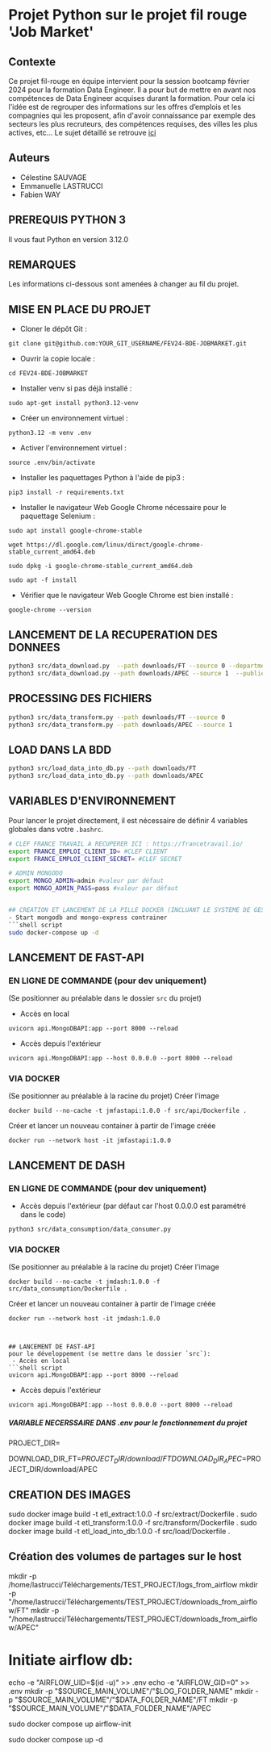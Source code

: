 # Projet Python sur le projet fil rouge 'Job Market'

## Contexte
Ce projet fil-rouge en équipe intervient pour la session bootcamp février 2024 pour la formation Data Engineer.
Il a pour but de mettre en avant nos compétences de Data Engineer acquises durant la formation.
Pour cela ici l'idée est de regrouper des informations sur les offres d’emplois et les compagnies qui les proposent, afin d'avoir connaissance par exemple des secteurs les plus recruteurs, des compétences requises, des villes les plus actives, etc…
Le sujet détaillé se retrouve [ici](https://docs.google.com/document/d/1qnaWpbtLlFnA8nhIDxVVE8HBoDjdrAvb0slaYhZHkEY/edit?usp=drive_web&ouid=110530579869330944922)

## Auteurs
- Célestine SAUVAGE
- Emmanuelle LASTRUCCI
- Fabien WAY

## PREREQUIS PYTHON 3
Il vous faut Python en version 3.12.0

## REMARQUES
Les informations ci-dessous sont amenées à changer au fil du projet.

## MISE EN PLACE DU PROJET

- Cloner le dépôt Git :
```shell script
git clone git@github.com:YOUR_GIT_USERNAME/FEV24-BDE-JOBMARKET.git
```

- Ouvrir la copie locale :
```shell script
cd FEV24-BDE-JOBMARKET
```

- Installer venv si pas déjà installé :
```shell script
sudo apt-get install python3.12-venv
```

- Créer un environnement virtuel :
```shell script
python3.12 -m venv .env 
```

- Activer l'environnement virtuel :
```shell script
source .env/bin/activate
```

- Installer les paquettages Python à l'aide de pip3 :
```shell script
pip3 install -r requirements.txt
```

- Installer le navigateur Web Google Chrome nécessaire pour le paquettage Selenium :
```shell script
sudo apt install google-chrome-stable
```
```shell script
wget https://dl.google.com/linux/direct/google-chrome-stable_current_amd64.deb
```
```shell script
sudo dpkg -i google-chrome-stable_current_amd64.deb
```
```shell script
sudo apt -f install
```

- Vérifier que le navigateur Web Google Chrome est bien installé :
```shell script
google-chrome --version
```

## LANCEMENT DE LA RECUPERATION DES DONNEES
```bash
python3 src/data_download.py  --path downloads/FT --source 0 --department 75  --publieeDepuis 1
python3 src/data_download.py --path downloads/APEC --source 1  --publieeDepuis jour
```

## PROCESSING DES FICHIERS
```bash
python3 src/data_transform.py --path downloads/FT --source 0  
python3 src/data_transform.py --path downloads/APEC --source 1
```

## LOAD DANS LA BDD
```bash
python3 src/load_data_into_db.py --path downloads/FT
python3 src/load_data_into_db.py --path downloads/APEC
```


## VARIABLES D'ENVIRONNEMENT
Pour lancer le projet directement, il est nécessaire de définir 4 variables globales dans votre `.bashrc`.
```bash
# CLEF FRANCE TRAVAIL A RECUPERER ICI : https://francetravail.io/
export FRANCE_EMPLOI_CLIENT_ID= #CLEF CLIENT
export FRANCE_EMPLOI_CLIENT_SECRET= #CLEF SECRET

# ADMIN MONGODO
export MONGO_ADMIN=admin #valeur par défaut 
export MONGO_ADMIN_PASS=pass #valeur par défaut 


## CREATION ET LANCEMENT DE LA PILLE DOCKER (INCLUANT LE SYSTEME DE GESTION DE BDD NOSQL MONGODB)
- Start mongodb and mongo-express contrainer
```shell script
sudo docker-compose up -d
```

## LANCEMENT DE FAST-API
### EN LIGNE DE COMMANDE (pour dev uniquement)
(Se positionner au préalable dans le dossier `src` du projet)
 - Accès en local 
```shell script
uvicorn api.MongoDBAPI:app --port 8000 --reload
```
- Accès depuis l'extérieur 
```shell script
uvicorn api.MongoDBAPI:app --host 0.0.0.0 --port 8000 --reload
```

### VIA DOCKER
(Se positionner au préalable à la racine du projet)
Créer l'image
```shell script
docker build --no-cache -t jmfastapi:1.0.0 -f src/api/Dockerfile .
```
Créer et lancer un nouveau container à partir de l'image créée
```shell script
docker run --network host -it jmfastapi:1.0.0
```

## LANCEMENT DE DASH
### EN LIGNE DE COMMANDE (pour dev uniquement)
 - Accès depuis l'extérieur (par défaut car l'host 0.0.0.0 est paramétré dans le code)
```shell script
python3 src/data_consumption/data_consumer.py
```

### VIA DOCKER
(Se positionner au préalable à la racine du projet)
Créer l'image
```shell script
docker build --no-cache -t jmdash:1.0.0 -f src/data_consumption/Dockerfile .
```
Créer et lancer un nouveau container à partir de l'image créée
```shell script
docker run --network host -it jmdash:1.0.0



## LANCEMENT DE FAST-API
pour le développement (se mettre dans le dossier `src`):
 - Accès en local 
```shell script
uvicorn api.MongoDBAPI:app --port 8000 --reload
```
- Accès depuis l'extérieur 
```shell script
uvicorn api.MongoDBAPI:app --host 0.0.0.0 --port 8000 --reload
```

##### VARIABLE NECERSSAIRE DANS .env pour le fonctionnement du projet
PROJECT_DIR=

DOWNLOAD_DIR_FT=$PROJECT_DIR/download/FT
DOWNLOAD_DIR_APEC=$PROJECT_DIR/download/APEC



## CREATION DES IMAGES
sudo docker image build -t etl_extract:1.0.0 -f src/extract/Dockerfile .
sudo docker image build -t etl_transform:1.0.0 -f src/transform/Dockerfile .
sudo docker image build -t etl_load_into_db:1.0.0 -f src/load/Dockerfile .

## Création des volumes de partages sur le host
mkdir -p /home/lastrucci/Téléchargements/TEST_PROJECT/logs_from_airflow
mkdir -p "/home/lastrucci/Téléchargements/TEST_PROJECT/downloads_from_airflow/FT"
mkdir -p "/home/lastrucci/Téléchargements/TEST_PROJECT/downloads_from_airflow/APEC"


# Initiate airflow db:


echo -e "AIRFLOW_UID=$(id -u)" >> .env
echo -e "AIRFLOW_GID=0" >> .env
mkdir -p "$SOURCE_MAIN_VOLUME"/"$LOG_FOLDER_NAME"
mkdir -p "$SOURCE_MAIN_VOLUME"/"$DATA_FOLDER_NAME"/FT
mkdir -p "$SOURCE_MAIN_VOLUME"/"$DATA_FOLDER_NAME"/APEC

sudo docker compose up airflow-init
<!-- Run the docker compose -->
sudo docker compose up -d